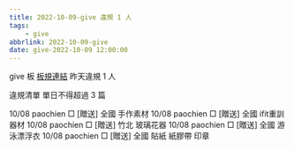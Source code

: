 ```yaml
---
title: 2022-10-09-give 違規 1 人
tags:
    - give
abbrlink: 2022-10-09-give
date: give-2022-10-09 12:00:00
---
```

give 板 [板規連結](https://www.ptt.cc/bbs/give/M.1612495900.A.C32.html)
昨天違規 1 人
<!-- more -->

違規清單
單日不得超過 3 篇

10/08 paochien □ [贈送] 全國 手作素材
10/08 paochien □ [贈送] 全國 ifit重訓器材
10/08 paochien □ [贈送] 竹北 玻璃花器
10/08 paochien □ [贈送] 全國 游泳漂浮衣
10/08 paochien □ [贈送] 全國 貼紙 紙膠帶 印章